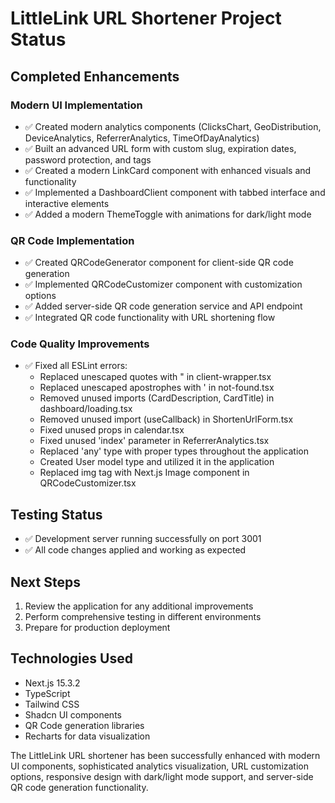 # LittleLink URL Shortener Project Status

## Completed Enhancements

### Modern UI Implementation
- ✅ Created modern analytics components (ClicksChart, GeoDistribution, DeviceAnalytics, ReferrerAnalytics, TimeOfDayAnalytics)
- ✅ Built an advanced URL form with custom slug, expiration dates, password protection, and tags
- ✅ Created a modern LinkCard component with enhanced visuals and functionality
- ✅ Implemented a DashboardClient component with tabbed interface and interactive elements
- ✅ Added a modern ThemeToggle with animations for dark/light mode

### QR Code Implementation
- ✅ Created QRCodeGenerator component for client-side QR code generation
- ✅ Implemented QRCodeCustomizer component with customization options
- ✅ Added server-side QR code generation service and API endpoint
- ✅ Integrated QR code functionality with URL shortening flow

### Code Quality Improvements
- ✅ Fixed all ESLint errors:
  - Replaced unescaped quotes with &quot; in client-wrapper.tsx
  - Replaced unescaped apostrophes with &apos; in not-found.tsx
  - Removed unused imports (CardDescription, CardTitle) in dashboard/loading.tsx
  - Removed unused import (useCallback) in ShortenUrlForm.tsx
  - Fixed unused props in calendar.tsx
  - Fixed unused 'index' parameter in ReferrerAnalytics.tsx
  - Replaced 'any' type with proper types throughout the application
  - Created User model type and utilized it in the application
  - Replaced img tag with Next.js Image component in QRCodeCustomizer.tsx

## Testing Status
- ✅ Development server running successfully on port 3001
- ✅ All code changes applied and working as expected

## Next Steps
1. Review the application for any additional improvements
2. Perform comprehensive testing in different environments
3. Prepare for production deployment

## Technologies Used
- Next.js 15.3.2
- TypeScript
- Tailwind CSS
- Shadcn UI components
- QR Code generation libraries
- Recharts for data visualization

The LittleLink URL shortener has been successfully enhanced with modern UI components, sophisticated analytics visualization, URL customization options, responsive design with dark/light mode support, and server-side QR code generation functionality.
